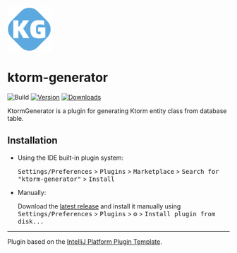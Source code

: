 <div align="left" >
    <img src="./src/main/resources/META-INF/pluginIcon.svg" alt="Editor" width="100">
    <h1>ktorm-generator</h1>
</div>



![Build](https://github.com/aooohan/ktorm-generator/workflows/Build/badge.svg)
[![Version](https://img.shields.io/jetbrains/plugin/v/22855-ktormgenerator.svg)](https://plugins.jetbrains.com/plugin/22855-ktormgenerator)
[![Downloads](https://img.shields.io/jetbrains/plugin/d/22855-ktormgenerator.svg)](https://plugins.jetbrains.com/plugin/22855-ktormgenerator)


<!-- Plugin description -->
KtormGenerator is a plugin for generating Ktorm entity class from database table.
<!-- Plugin description end -->

## Installation

- Using the IDE built-in plugin system:
  
  <kbd>Settings/Preferences</kbd> > <kbd>Plugins</kbd> > <kbd>Marketplace</kbd> > <kbd>Search for "ktorm-generator"</kbd> >
  <kbd>Install</kbd>
  
- Manually:

  Download the [latest release](https://github.com/aooohan/ktorm-generator/releases/latest) and install it manually using
  <kbd>Settings/Preferences</kbd> > <kbd>Plugins</kbd> > <kbd>⚙️</kbd> > <kbd>Install plugin from disk...</kbd>


---
Plugin based on the [IntelliJ Platform Plugin Template][template].

[template]: https://github.com/JetBrains/intellij-platform-plugin-template
[docs:plugin-description]: https://plugins.jetbrains.com/docs/intellij/plugin-user-experience.html#plugin-description-and-presentation
